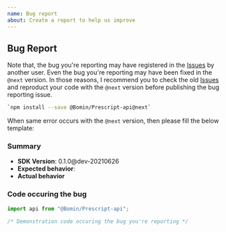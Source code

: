 ```yaml
---
name: Bug report
about: Create a report to help us improve
---
```


## Bug Report

Note that, the bug you're reporting may have registered in the [Issues](https://github.com/samchon/backend/search?type=Issues) by another user. Even the bug you're reporting may have been fixed in the `@next` version. In those reasons, I recommend you to check the old [Issues](https://github.com/samchon/backend/search?type=Issues) and reproduct your code with the `@next` version before publishing the bug reporting issue.

```bash
`npm install --save @Bomin/Prescript-api@next`
```

When same error occurs with the `@next` version, then please fill the below template:

### Summary

- **SDK Version**: 0.1.0@dev-20210626
- **Expected behavior**:
- **Actual behavior**

### Code occuring the bug

```typescript
import api from "@Bomin/Prescript-api";

/* Demonstration code occuring the bug you're reporting */
```
